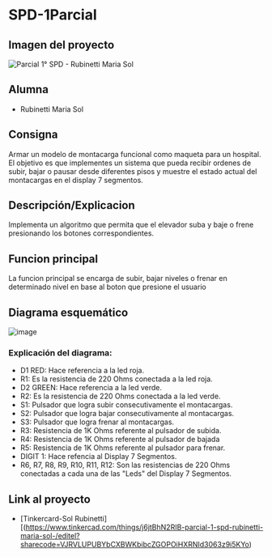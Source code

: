 # SPD-1Parcial 
## Imagen del proyecto
![Parcial 1° SPD - Rubinetti Maria Sol ](https://github.com/SolRubinetti/SPD-1Parcial/assets/123521694/63b80db3-bad8-4c20-bc54-3fa424530164)


## Alumna
- Rubinetti Maria Sol

## Consigna
Armar un modelo de montacarga funcional como maqueta para un hospital. El
objetivo es que implementes un sistema que pueda recibir ordenes de subir, bajar o pausar
desde diferentes pisos y muestre el estado actual del montacargas en el display 7
segmentos.

## Descripción/Explicacion
Implementa un algoritmo que permita que el elevador suba y baje o frene
presionando los botones correspondientes.

## Funcion principal
La funcion principal se encarga de subir, bajar niveles o frenar en determinado nivel en base al boton que presione el usuario

## Diagrama esquemático
![image](https://github.com/SolRubinetti/SPD-1Parcial/assets/123521694/2f757633-ec20-4331-8f10-90286e257ede)
 ### Explicación del diagrama:

- D1 RED: Hace referencia a la led roja.
- R1: Es la resistencia de 220 Ohms conectada a la led roja.
- D2 GREEN: Hace referencia a la led verde.
- R2: Es la resistencia de 220 Ohms conectada a la led verde.
- S1: Pulsador que logra subir consecutivamente el montacargas.
- S2: Pulsador que logra bajar consecutivamente al montacargas.
- S3: Pulsador que logra frenar al montacargas.
- R3: Resistencia de 1K Ohms referente al pulsador de subida.
- R4: Resistencia de 1K Ohms referente al pulsador de bajada
- R5: Resistencia de 1K Ohms referente al pulsador para frenar.
- DIGIT 1: Hace refencia al Display 7 Segmentos.
- R6, R7, R8, R9, R10, R11, R12: Son las resistencias de 220 Ohms conectadas a cada una de las "Leds" del Display 7 Segmentos.

## Link al proyecto
- [Tinkercard-Sol Rubinetti][(https://www.tinkercad.com/things/j6jtBhN2RIB-parcial-1-spd-rubinetti-maria-sol-/editel?sharecode=VJRVLUPUBYbCXBWKbibcZGOPOiHXRNId3063z9i5KYo)
